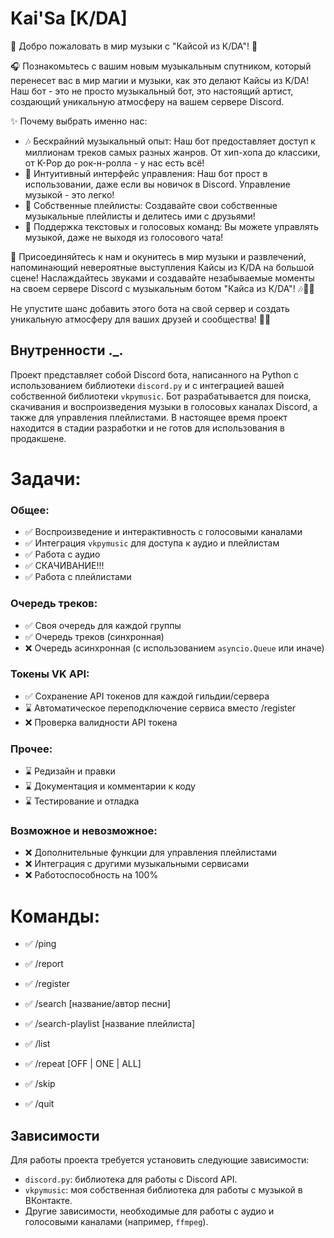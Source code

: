 # Kai'Sa [K/DA]

🎵 Добро пожаловать в мир музыки с "Кайсой из К/DA"! 🎵

🎧 Познакомьтесь с вашим новым музыкальным спутником, который перенесет вас в мир магии и музыки, как это делают Кайсы из K/DA! Наш бот - это не просто музыкальный бот, это настоящий артист, создающий уникальную атмосферу на вашем сервере Discord.

✨ Почему выбрать именно нас:
- 🎶 Бескрайний музыкальный опыт: Наш бот предоставляет доступ к миллионам треков самых разных жанров. От хип-хопа до классики, от K-Pop до рок-н-ролла - у нас есть всё!
- 🤖 Интуитивный интерфейс управления: Наш бот прост в использовании, даже если вы новичок в Discord. Управление музыкой - это легко!
- 🎵 Собственные плейлисты: Создавайте свои собственные музыкальные плейлисты и делитесь ими с друзьями!
- 🌟 Поддержка текстовых и голосовых команд: Вы можете управлять музыкой, даже не выходя из голосового чата!

🎉 Присоединяйтесь к нам и окунитесь в мир музыки и развлечений, напоминающий невероятные выступления Кайсы из K/DA на большой сцене! Наслаждайтесь звуками и создавайте незабываемые моменты на своем сервере Discord с музыкальным ботом "Кайса из К/DA"! 🎶💃🎤

Не упустите шанс добавить этого бота на свой сервер и создать уникальную атмосферу для ваших друзей и сообщества! 🚀🎵

## Внутренности ._.

Проект представляет собой Discord бота, написанного на Python с использованием библиотеки `discord.py` и с интеграцией вашей собственной библиотеки `vkpymusic`. Бот разрабатывается для поиска, скачивания и воспроизведения музыки в голосовых каналах Discord, а также для управления плейлистами. В настоящее время проект находится в стадии разработки и не готов для использования в продакшене.

# Задачи:
### Общее:
- ✅ Воспроизведение и интерактивность с голосовыми каналами
- ✅ Интеграция `vkpymusic` для доступа к аудио и плейлистам
- ✅ Работа с аудио
- ✅ СКАЧИВАНИЕ!!!
- ✅ Работа с плейлистами

### Очередь треков:
- ✅ Своя очередь для каждой группы
- ✅ Очередь треков (синхронная)
- ❌ Очередь асинхронная (с использованием `asyncio.Queue` или иначе)

### Токены VK API:
- ✅ Сохранение API токенов для каждой гильдии/сервера
- ⌛ Автоматическое переподключение сервиса вместо /register
- ❌ Проверка валидности API токена

### Прочее:
- ⌛ Редизайн и правки
- ⌛ Документация и комментарии к коду
- ⌛ Тестирование и отладка

### Возможное и невозможное:
- ❌ Дополнительные функции для управления плейлистами
- ❌ Интеграция с другими музыкальными сервисами
- ❌ Работоспособность на 100%

# Команды:
- ✅ /ping
- ✅ /report

- ✅ /register
- ✅ /search [название/автор песни]
- ✅ /search-playlist [название плейлиста]

- ✅ /list
- ✅ /repeat [OFF | ONE | ALL]
- ✅ /skip 
- ✅ /quit

## Зависимости

Для работы проекта требуется установить следующие зависимости:

- `discord.py`: библиотека для работы с Discord API.
- `vkpymusic`: моя собственная библиотека для работы с музыкой в ВКонтакте.
- Другие зависимости, необходимые для работы с аудио и голосовыми каналами (например, `ffmpeg`).
